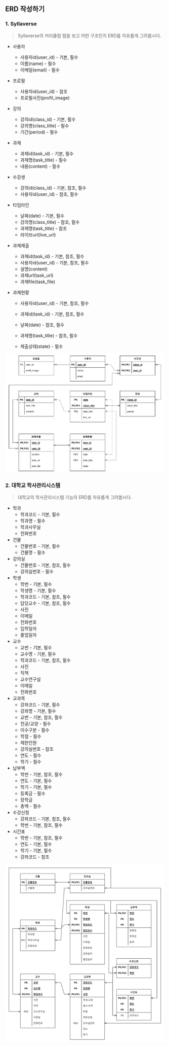 ## ERD 작성하기

### 1. Syllaverse

> Syllaverse의 커리큘럼 탭을 보고 어떤 구조인지 ERD를 자유롭게 그려봅시다.

- 사용자
  - 사용자id(user_id) - 기본, 필수
  - 이름(name) - 필수
  - 이메일(email) - 필수
- 프로필
  - 사용자id(user_id) - 참조
  - 프로필사진(profil_image)
- 강의
  - 강의id(class_id) - 기본, 필수
  - 강의명(class_title) - 필수
  - 기간(period) - 필수
- 과제
  - 과제id(task_id) - 기본, 필수
  - 과제명(task_title) - 필수
  - 내용(content) - 필수
- 수강생
  - 강의id(class_id) - 기본, 참조, 필수
  - 사용자id(user_id) - 참조, 필수
- 타임라인
  - 날짜(date) - 기본, 필수
  - 강의명(class_title) - 참조, 필수
  - 과제명(task_title) - 참조
  - 라이브url(live_url)
- 과제제출
  - 과제id(task_id) - 기본, 참조, 필수
  - 사용자id(user_id) - 기본, 참조, 필수
  - 설명(content)
  - 과제url(task_url)
  - 과제file(task_file)

- 과제현황

  - 사용자id(user_id) - 기본, 참조, 필수

  - 과제id(task_id) - 기본, 참조, 필수

  - 날짜(date) - 참조, 필수

  - 과제명(task_title) - 참조, 필수

  - 제출상태(state) - 필수

![](06_db.assets/ERD_Syllaverse.png)

### 2. 대학교 학사관리시스템

> 대학교의 학사관리시스템 기능의 ERD를 자유롭게 그려봅시다.

- 학과
  - 학과코드 - 기본, 필수
  - 학과명 - 필수
  - 학과사무실
  - 전화번호
- 건물
  - 건물번호 - 기본, 필수
  - 건물명 - 필수
- 강의실
  - 건물번호 - 기본, 참조, 필수
  - 강의실번호 - 필수
- 학생
  - 학번 - 기본, 필수
  - 학생명 - 기본, 필수
  - 학과코드 - 기본, 참조, 필수
  - 담당교수 - 기본, 참조, 필수
  - 사진
  - 이메일
  - 전화번호
  - 입학일자
  - 졸업일자
- 교수
  - 교번 - 기본, 필수
  - 교수명 - 기본, 필수
  - 학과코드 - 기본, 참조, 필수
  - 사진
  - 직책
  - 교수연구실
  - 이메일
  - 전화번호
- 교과목
  - 강좌코드 - 기본, 필수
  - 강좌명 - 기본, 필수
  - 교번 - 기본, 참조, 필수
  - 전공/교양 - 필수
  - 이수구분 - 필수
  - 학점 - 필수
  - 제한인원
  - 강의실번호 - 참조
  - 연도 - 필수
  - 학기 - 필수
- 납부액
  - 학번 - 기본, 참조, 필수
  - 연도 - 기본, 필수
  - 학기 - 기본, 필수
  - 등록금 - 필수
  - 장학금
  - 총액 - 필수
- 수강신청
  - 강좌코드 - 기본, 참조, 필수
  - 학번 - 기본, 참조, 필수
- 시간표
  - 학번 - 기본, 참조, 필수
  - 연도 - 기본, 필수
  - 학기 - 기본, 필수
  - 강좌코드 - 참조

![](06_db.assets/ERD_학사관리시스템.png)
